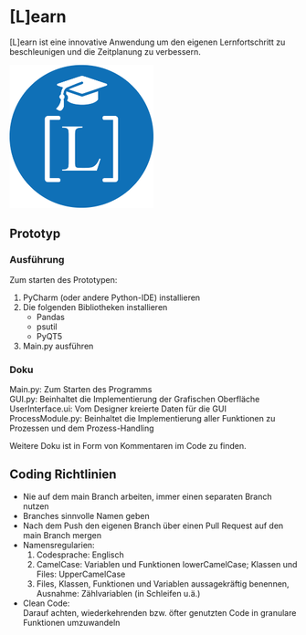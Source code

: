 # [L]earn
[L]earn ist eine innovative Anwendung um den eigenen Lernfortschritt zu beschleunigen und die Zeitplanung zu verbessern.

<img src="Logo.png" class="center" style="width: 50%; height: 50%"/>

## Prototyp
### Ausführung
Zum starten des Prototypen:
  1. PyCharm (oder andere Python-IDE) installieren
  2. Die folgenden Bibliotheken installieren
      - Pandas
      - psutil
      - PyQT5
  3. Main.py ausführen

### Doku
Main.py: Zum Starten des Programms <br>
GUI.py: Beinhaltet die Implementierung der Grafischen Oberfläche <br>
UserInterface.ui: Vom Designer kreierte Daten für die GUI <br>
ProcessModule.py: Beinhaltet die Implementierung aller Funktionen zu Prozessen und dem Prozess-Handling

Weitere Doku ist in Form von Kommentaren im Code zu finden.

## Coding Richtlinien
- Nie auf dem main Branch arbeiten, immer einen separaten Branch nutzen
- Branches sinnvolle Namen geben
- Nach dem Push den eigenen Branch über einen Pull Request auf den main Branch mergen
- Namensregularien:
  1. Codesprache: Englisch
  2. CamelCase: Variablen und Funktionen lowerCamelCase; Klassen und Files: UpperCamelCase
  3. Files, Klassen, Funktionen und Variablen aussagekräftig benennen, Ausnahme: Zählvariablen (in Schleifen u.ä.)
- Clean Code: <br>
  Darauf achten, wiederkehrenden bzw. öfter genutzten Code in granulare Funktionen umzuwandeln
